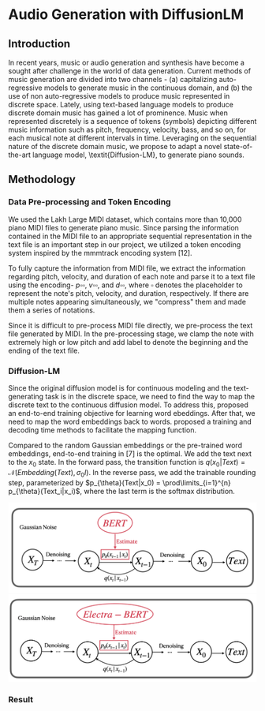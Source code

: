 

# Audio Generation with DiffusionLM 

## Introduction 

In recent years, music or audio generation and synthesis have become a sought after challenge in the world of data generation. Current methods of music generation are divided into two channels - (a) capitalizing auto-regressive models to generate music in the continuous domain, and (b) the use of non auto-regressive models to produce music represented in discrete space. Lately, using text-based language models to produce discrete domain music has gained a lot of prominence. Music when represented discretely is a sequence of tokens (symbols) depicting different music information such as pitch, frequency, velocity, bass, and so on, for each musical note at different intervals in time. Leveraging on the sequential nature of the discrete domain music, we propose to adapt a novel state-of-the-art language model, \textit{Diffusion-LM}, to generate piano sounds. 

## Methodology 

### Data Pre-processing and Token Encoding

We used the Lakh Large MIDI dataset, which contains more than 10,000 piano MIDI files to generate piano music. Since parsing the information contained in the MIDI file to an appropriate sequential representation in the text file is an important step in our project, we utilized a token encoding system inspired by the mmmtrack encoding system [12]. 


To fully capture the information from MIDI file, we extract the information regarding pitch, velocity, and duration of each note and parse it to a text file using the encoding- $p\square\square$, $v\square\square$, and $d\square\square$, where $\square$ denotes the placeholder to represent the note's pitch, velocity, and duration, respectively. If there are multiple notes appearing simultaneously, we "compress" them and made them a series of notations. 

Since it is difficult to pre-process MIDI file directly, we pre-process the text file generated by MIDI. In the pre-processing stage, we clamp the note with extremely high or low pitch and add label to denote the beginning and the ending of the text file. 

### Diffusion-LM

Since the original diffusion model is for continuous modeling and the text-generating task is in the discrete space, we need to find the way to map the discrete text to the continuous diffusion model. To address this, proposed an end-to-end training objective for learning word ebeddings. After that, we need to map the word embeddings back to words. proposed a training and decoding time methods to facilitate the mapping function. 

Compared to the random Gaussian embeddings or the pre-trained word embeddings, end-to-end training in [7] is the optimal. We add the text next to the $x_0$ state. In the forward pass, the transition function is $q(x_0|Text) = \mathcal{N}(Embedding(Text), \sigma_0 I )$. In the reverse pass, we add the trainable rounding step, parameterized by $p_{\theta}(Text|x_0) = \prod\limits_{i=1}^{n} p_{\theta}(Text_i|x_i)$, where the last term is the softmax distribution. 

![bert](/images/BERT.png)
![electra](/images/Electra.png)

### Result






